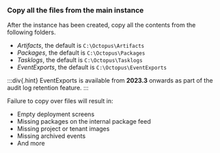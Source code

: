 ### Copy all the files from the main instance

After the instance has been created, copy all the contents from the following folders.

- _Artifacts_, the default is `C:\Octopus\Artifacts`
- _Packages_, the default is `C:\Octopus\Packages`
- _Tasklogs_, the default is `C:\Octopus\Tasklogs`
- _EventExports_, the default is `C:\Octopus\EventExports`

:::div{.hint}
EventExports is available from **2023.3** onwards as part of the audit log retention feature.
:::

Failure to copy over files will result in:
- Empty deployment screens
- Missing packages on the internal package feed
- Missing project or tenant images
- Missing archived events
- And more
